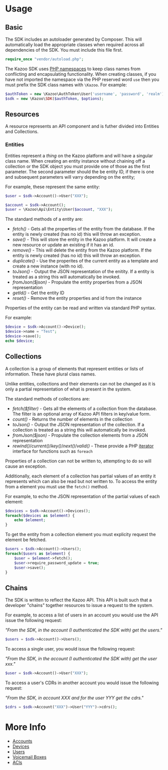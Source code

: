 # Usage

## Basic

The SDK includes an autoloader generated by Composer.  This will automatically load the appropriate classes when required across all dependencies of the SDK.  You must include this file first.
```php
require_once "vendor/autoload.php";
```

The Kazoo SDK uses [PHP namespaces](http://php.net/manual/en/language.namespaces.php) to keep class names from conflicting and encapsulating functionality.  When creating classes, if you have not imported the namespace via the PHP reserved word `use` then you must prefix the SDK class names with `\Kazoo`.  For example:
```php
$authToken = new \Kazoo\AuthToken\User('username', 'password', 'realm');
$sdk = new \Kazoo\SDK($authToken, $options);
```

## Resources

A resource represents an API component and is futher divided into Entities and Collections.

### Entities

Entities represent a _thing_ on the Kazoo platform and will have a singular class name.  When creating an entity instance without chaining off a collection or the SDK object you must provide one of those as the first parameter.  The second parameter should the be entity ID, if there is one and subsequent parameters will varry depending on the entity;

For example, these represent the same entity:
```php
$user = $sdk->Account()->User("XXX");

$account = $sdk->Account();
$user = \Kazoo\Api\Entity\User($account, "XXX");
```

The standard methods of a entity are:
* *fetch()* - Gets all the properties of the entity from the database.  If the entity is newly created (has no id) this will throw an exception.
* *save()* - This will store the entity in the Kazoo platform.  It will create a new resource or update an existing if it has an id.
* *remove()* - This will delete the entity from the Kazoo platform.  If the entity is newly created (has no id) this will throw an exception.
* *duplicate()* - Use the properites of the current entity as a template and create a new instance (with no id).
* *toJson()* - Output the JSON representation of the enitity.  If a entity is treated as a string this will automatically be invoked.
* *fromJson($json)* - Propulate the entity properties from a JSON representation
* *getId()* - Get the entity ID
* *reset()* - Remove the entity properties and id from the instance

Properties of the entity can be read and written via standard PHP syntax.

For example:
```php
$device = $sdk->Account()->Device();
$device->name = "Test";
$device->save();
echo $device;
```

## Collections

A collection is a group of elements that represent entities or lists of information.  These have plural class names.

Unlike entities, collections and their elements can not be changed as it is only a partial representation of what is present in the system.

The standard methods of collections are:
* *fetch($filter)* - Gets all the elements of a collection from the database.  The filter is an optional array of Kazoo API filters in key/value form.
* *count()* - Returns the number of elements in the collection
* *toJson()* - Output the JSON representation of the collection.  If a collection is treated as a string this will automatically be invoked.
* *fromJson($json)* - Propulate the collection elements from a JSON representation
* *rewind()*/*current()*/*key()*/*next()*/*valid()* - These provide a PHP [iterator](http://php.net/manual/en/class.iterator.php) interface for functions such as `foreach`

Properties of a collection can not be written to, attempting to do so will cause an exception.

Additionally, each element of a collection has partial values of an entity it represents which can also be read but not written to.  To access the entity from a element you must use the `fetch()` method.

For example, to echo the JSON representation of the partial values of each element:
```php
$devices = $sdk->Account()->Devices();
foreach($devices as $element) {
    echo $element;
}
```

To get the entity from a collection element you must explicity request the element be fetched.
```php
$users = $sdk->Account()->Users();
foreach($users as $element) {
    $user = $element->fetch();
    $user->require_password_update = true;
    $user->save();
}
```

## Chains

The SDK is written to reflect the Kazoo API.  This API is built such that a developer "chains" together resources to issue a request to the system.

For example, to access a list of users in an account you would use the API issue the following request:

_"From the SDK, in the account (I authenticated the SDK with) get the users."_
```php
$users = $sdk->Account()->Users();
```

To access a single user, you would issue the following request:

_"From the SDK, in the account (I authenticated the SDK with) get the user xxx."_
```php
$user = $sdk->Account()->User("XXX");
```

To access a user's CDRs in another account you would issue the following request:

_"From the SDK, in account XXX and for the user YYY get the cdrs."_
```php
$cdrs = $sdk->Account("XXX")->User("YYY")->cdrs();
```

# More Info
* [Accounts](accounts.md)
* [Devices](devices.md)
* [Users](users.md)
* [Voicemail Boxes](vmboxes.md)
* [ACls](acls.md)
